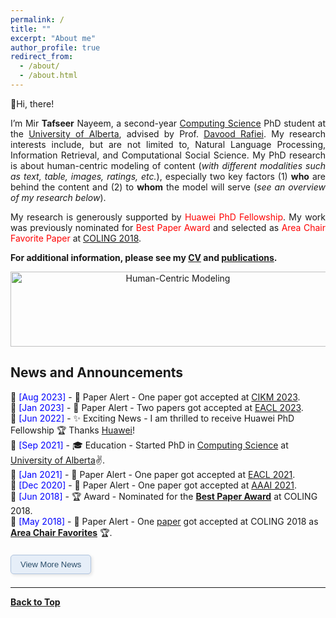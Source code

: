 ```yaml
---
permalink: /
title: ""
excerpt: "About me"
author_profile: true
redirect_from: 
  - /about/
  - /about.html
---
```


👋Hi, there!

<p align="justify">
I’m Mir <b>Tafseer</b> Nayeem, a second-year <a href="https://www.ualberta.ca/computing-science/index.html">Computing Science</a> PhD student at the <a href="https://www.ualberta.ca/index.html">University of Alberta</a>, advised by Prof. <a href="https://webdocs.cs.ualberta.ca/~drafiei/">Davood Rafiei</a>. My research interests include, but are not limited to, Natural Language Processing, Information Retrieval, and Computational Social Science. My PhD research is about human-centric modeling of content (<i>with different modalities such as text, table, images, ratings, etc.</i>), especially two key factors (1) <b>who</b> are behind the content and (2) to <b>whom</b> the model will serve (<i>see an overview of my research below</i>).</p>

<p align="justify">
My research is generously supported by <span style="color:Red">Huawei PhD Fellowship</span>. My work was previously nominated for <span style="color:Red">Best Paper Award</span> and selected as <span style="color:Red">Area Chair Favorite Paper</span> at <a href="http://coling2018.org/coling-2018-best-papers/">COLING 2018</a>.
</p>


<!--
Thanks for stopping by!

My name is Mir Tafseer Nayeem. I graduated with a M.Sc. degree in Computer Science from the [University of Lethbridge (UofL)](https://www.uleth.ca/), Alberta, Canada. I also worked as a Teaching and Research Assistant at UofL. My research interests include, but are not limited to, Natural Language Processing, Computational Social Science, and Recommender Systems. My work was nominated for [<span style="color:Red"> **Best Paper Award**</span>](http://coling2018.org/coling-2018-best-papers/) and selected as <span style="color:Red"> **Area Chair Favorite Paper** </span> at [COLING 2018](http://coling2018.org). Currently, I am working as a faculty member at [Ahsanullah University of Science and Technology (AUST)](https://www.aust.edu/cse), Dhaka, Bangladesh. 
-->

**For additional information, please see my [CV](https://tafseer-nayeem.github.io/cv/) and [publications](https://tafseer-nayeem.github.io/publications/).**


<!-- <a href="https://tafseer-nayeem.github.io/publications/"> <img src="https://tafseer-nayeem.github.io/images/pubs.png" alt="Publication Venues"
	title="Publication Venues" width="600" height="200"> </a>
-->

<!-- <br /> -->
<p align="center">
<img src="https://tafseer-nayeem.github.io/images/human-centric.png" alt="Human-Centric Modeling" title="Human-Centric Modeling" width="520" height="120">
</p>

## News and Announcements

- 📅 <span style="color:Blue"> [Aug 2023] </span> - 📢 Paper Alert - One paper got accepted at [CIKM 2023](https://uobevents.eventsair.com/cikm2023/).
- 📅 <span style="color:Blue"> [Jan 2023] </span> - 📢 Paper Alert - Two papers got accepted at [EACL 2023](https://2023.eacl.org/).
- 📅 <span style="color:Blue"> [Jun 2022] </span> - ✨ Exciting News - I am thrilled to receive Huawei PhD Fellowship 🏆 Thanks [Huawei](https://www.huawei.com/en/)!
- 📅 <span style="color:Blue"> [Sep 2021] </span> - 🎓 Education - Started PhD in [Computing Science](https://www.ualberta.ca/computing-science/index.html) at [University of Alberta](https://www.ualberta.ca/index.html)✌️.
- 📅 <span style="color:Blue"> [Jan 2021] </span> - 📢 Paper Alert - One paper got accepted at [EACL 2021](https://2021.eacl.org/).
- 📅 <span style="color:Blue"> [Dec 2020] </span> - 📢 Paper Alert - One paper got accepted at [AAAI 2021](https://aaai.org/Conferences/AAAI-21/).
- 📅 <span style="color:Blue"> [Jun 2018] </span> - 🏆 Award - Nominated for the [**Best Paper Award**](http://coling2018.org/coling-2018-best-papers/) at COLING 2018.
- 📅 <span style="color:Blue"> [May 2018] </span> - 📢 Paper Alert - One [paper](http://aclweb.org/anthology/C18-1102) got accepted at COLING 2018 as [**Area Chair Favorites**](http://coling2018.org/coling-2018-best-papers/) 🏆. 

<!-- Button to show/hide additional content -->
<button onclick="toggleVisibility('moreUpdates')" class="expand-button">View More News</button>

<!-- Hidden content -->
<div id="moreUpdates" style="display: none;">
  <ul>
    <li><i class="fa fa-calendar" aria-hidden="true"></i> [Jun 2017] - Event or publication details</li>
    <li><i class="fa fa-calendar" aria-hidden="true"></i> [May 2017] - Event or publication details</li>
    <!-- Add more list items here -->
  </ul>
</div>

<!-- Styling for the button -->
<style>
.expand-button {
  background-color: #e6eef8; /* Soft blue, often associated with academia */
  color: #2a4d69; /* Deep blue, good for readability and a scholarly vibe */
  border: 1px solid #b0c4de; /* Gentle border color */
  padding: 7px 15px; /* Comfortable padding */
  text-align: center;
  text-decoration: none;
  display: inline-block;
  margin: 7px 0; /* Adds some space around the button */
  cursor: pointer;
  border-radius: 5px; /* Gentle curve on corners */
  font-size: 13px; /* Clear, legible text size */
  transition: box-shadow 0.2s ease-in-out; /* Smooth shadow transition */
  box-shadow: 2px 2px 5px rgba(0, 0, 0, 0.1); /* Subtle shadow for depth */
}

.expand-button:hover,
.expand-button:focus {
  box-shadow: 2px 2px 8px rgba(0, 0, 0, 0.2); /* Slightly deeper shadow on hover/focus for interactivity */
}

ul {
  list-style-type: none; /* Removes the default list styling */
  padding: 0;
}

li i {
  margin-right: 5px; /* Ensures icons have space */
}
</style>

<!-- JavaScript to toggle the visibility of the 'moreUpdates' section -->
<script>
function toggleVisibility(id) {
  var x = document.getElementById(id);
  x.style.display = x.style.display === "none" ? "block" : "none";
}
</script>


<!--
* 📢 <span style="color:Blue"> [May 2019] </span> - One [journal paper](https://www.sciencedirect.com/science/article/pii/S0885230818303449) got accepted to  [Computer Speech & Language](https://www.journals.elsevier.com/computer-speech-and-language).
* 📢 <span style="color:Blue"> [Jan 2019] </span> - One [paper](https://link.springer.com/chapter/10.1007/978-3-030-15719-7_14) got accepted at [ECIR 2019](http://ecir2019.org/).
* 📢 <span style="color:Blue"> [Oct 2017] </span> - Organizer and Host: [Intel Nervana AI Academy - Workshop](https://www.intel.ai/).
* 📢 <span style="color:Blue"> [Aug 2017] </span> - One [paper](http://www.aclweb.org/anthology/I17-2071) got accepted at [IJCNLP 2017](http://ijcnlp2017.org/site/page.aspx?pid=901&sid=1133&lang=en).
* 📢 <span style="color:Blue"> [Aug 2017] </span> - One [paper ](https://dl.acm.org/citation.cfm?id=3133106) got accepted at [CIKM 2017](http://www.cikmconference.org/CIKM2017/index.html).
* 📢 <span style="color:Blue"> [Aug 2017] </span> - I attended [ACL 2017](http://acl2017.org/) in Vancouver, and presented a [workshop paper](http://www.aclweb.org/anthology/W17-2407).  
* 📢 <span style="color:Blue"> [Apr 2017] </span> - Gave a talk on [Introduction to NLTK.](https://tafseer-nayeem.github.io/files/Introduction_to_NLTK.pdf)
-->

----------------------------------------

[**Back to Top**](#)

<!--
<script type='text/javascript' id='clustrmaps' src='//cdn.clustrmaps.com/map_v2.js?cl=ffffff&w=320&t=m&d=ipF0iF0Q-RsFHP1VWejYRbFjf-eSQyozfam19f0UfGo'></script>
-->


